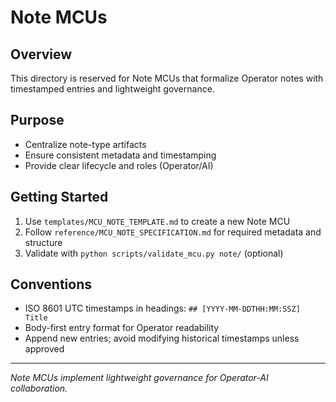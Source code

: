 # Note MCUs

## Overview

This directory is reserved for Note MCUs that formalize Operator notes with timestamped entries and lightweight governance.

## Purpose

- Centralize note-type artifacts
- Ensure consistent metadata and timestamping
- Provide clear lifecycle and roles (Operator/AI)

## Getting Started

1. Use `templates/MCU_NOTE_TEMPLATE.md` to create a new Note MCU
2. Follow `reference/MCU_NOTE_SPECIFICATION.md` for required metadata and structure
3. Validate with `python scripts/validate_mcu.py note/` (optional)

## Conventions

- ISO 8601 UTC timestamps in headings: `## [YYYY-MM-DDTHH:MM:SSZ] Title`
- Body-first entry format for Operator readability
- Append new entries; avoid modifying historical timestamps unless approved

---

*Note MCUs implement lightweight governance for Operator-AI collaboration.*
